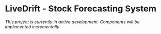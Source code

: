 # LiveDrift - Stock Forecasting System



*This project is currently in active development. Components will be implemented incrementally*
